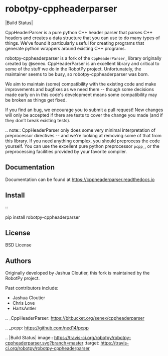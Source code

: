 robotpy-cppheaderparser
=======================

|Build Status|

CppHeaderParser is a pure python C++ header parser that parses C++
headers and creates a data structure that you can use to do many types
of things. We’ve found it particularly useful for creating programs that
generate python wrappers around existing C++ programs.

robotpy-cppheaderparser is a fork of the `CppHeaderParser`_ library
originally created by @senex. CppHeaderParser is an excellent library
and critical to some of the stuff we do in the RobotPy project.
Unfortunately, the maintainer seems to be busy, so
robotpy-cppheaderparser was born.

We aim to maintain (some) compatibility with the existing code and make
improvements and bugfixes as we need them -- though some decisions made
early on in this code's development means some compatibility may be broken
as things get fixed.

If you find an bug, we encourage you to submit a pull request! New
changes will only be accepted if there are tests to cover the change you
made (and if they don’t break existing tests).

.. note:: CppHeaderParser only does some very minimal interpretation of
          preprocessor directives -- and we're looking at removing some
          of that from this library. If you need anything complex, you
          should preprocess the code yourself. You can use the excellent
          pure python preprocessor `pcpp`_, or the preprocessing facilities
          provided by your favorite compiler.

Documentation
-------------

Documentation can be found at https://cppheaderparser.readthedocs.io

Install
-------

::

   pip install robotpy-cppheaderparser

License
-------

BSD License

Authors
-------

Originally developed by Jashua Cloutier, this fork is maintained by the
RobotPy project.

Past contributors include:

* Jashua Cloutier
* Chris Love
* HartsAntler

.. _CppHeaderParser: https://bitbucket.org/senex/cppheaderparser

.. _pcpp: https://github.com/ned14/pcpp

.. |Build Status| image:: https://travis-ci.org/robotpy/robotpy-cppheaderparser.svg?branch=master
   :target: https://travis-ci.org/robotpy/robotpy-cppheaderparser